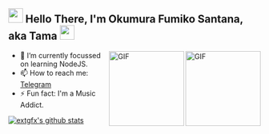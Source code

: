 ## <img src="https://cdn130.picsart.com/235791987029202.gif" width="29px"> Hello There, I'm Okumura Fumiko Santana, aka Tama <img src="https://cdn130.picsart.com/235791987029202.gif" width="29px">

<img align="right" alt="GIF" height="150px" src="https://media0.giphy.com/media/8vHVIUaroksRmPQNei/giphy.gif" />
<img align="right" alt="GIF" height="150px" src="https://24.media.tumblr.com/ceb6634f80ee576d89447a600d7e1bbc/tumblr_mlep8vEtSp1sor55qo1_400.gif" />


- 🌱 I’m currently focussed on learning NodeJS.
- 📫 How to reach me: [Telegram](https://telegram.me/extgfx)
- ⚡ Fun fact: I'm a Music Addict.


[![extgfx's github stats](https://github-readme-stats.vercel.app/api?username=extgfx&title_color=333&text_color=777&show_icons=true&icon_color=333&hide_border=true)](https://github.com/extgfx)
